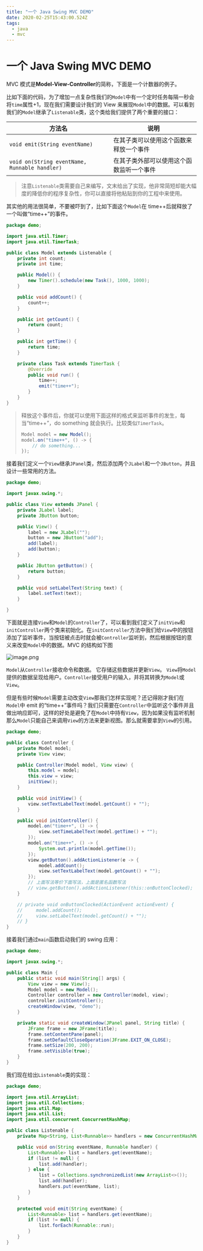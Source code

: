 ```yaml
---
title: "一个 Java Swing MVC DEMO"
date: 2020-02-25T15:43:00.524Z
tags:
  - java
  - mvc
---
```


# 一个 Java Swing MVC DEMO

MVC 模式是**Model-View-Controller**的简称，下面是一个计数器的例子。

比如下面的代码，为了增加一点复杂性我们的`Model`中有一个定时任务每隔一秒会将`time`属性+1，现在我们需要设计我们的 View 来展现`Model`中的数据。可以看到我们的`Model`继承了`Listenable`类，这个类给我们提供了两个重要的接口：

| 方法名                                               | 说明                                     |
| ---------------------------------------------------- | ---------------------------------------- |
| `void emit(String eventName)`              | 在其子类可以使用这个函数来释放一个事件   |
| `void on(String eventName, Runnable handler)` | 在其子类外部可以使用这个函数监听一个事件 |

> 注意`Listenable`类需要自己来编写，文末给出了实现，他非常简短却能大幅度的降低你的程序复杂性，你可以直接将他粘贴到你的工程中来使用。

<!--more-->

其实他的用法很简单，不要被吓到了，比如下面这个`Model`在 time++后就释放了一个叫做“time++”的事件。

```java
package demo;

import java.util.Timer;
import java.util.TimerTask;

public class Model extends Listenable {
    private int count;
    private int time;

    public Model() {
        new Timer().schedule(new Task(), 1000, 1000);
    }

    public void addCount() {
        count++;
    }

    public int getCount() {
        return count;
    }

    public int getTime() {
        return time;
    }

    private class Task extends TimerTask {
        @Override
        public void run() {
            time++;
            emit("time++");
        }
    }
}
```

> 释放这个事件后，你就可以使用下面这样的格式来监听事件的发生，每当“time++”，do something 就会执行。比较类似`TimerTask`。
>
> ```java
> Model model = new Model();
> model.on("time++", () -> {
>     // do something...
> });
> ```

接着我们定义一个`View`继承`JPanel`类，然后添加两个`JLabel`和一个`JButton`，并且设计一些常用的方法。

```java
package demo;

import javax.swing.*;

public class View extends JPanel {
    private JLabel label;
    private JButton button;

    public View() {
        label = new JLabel("");
        button = new JButton("add");
        add(label);
        add(button);
    }

    public JButton getButton() {
        return button;
    }

    public void setLabelText(String text) {
        label.setText(text);
    }

}
```

下面就是连接`View`和`Model`的`Controller`了，可以看到我们定义了`initView`和`initController`两个类来初始化。在`initController`方法中我们给`View`中的按钮添加了监听事件，当按钮被点击时就会被`Controller`监听到，然后根据按钮的意义来改变`Model`中的数据。MVC 的结构如下图

![image.png](https://i.loli.net/2020/02/26/hRz36ME4LlpmxOi.png)

`Model`从`Controller`接收命令和数据。 它存储这些数据并更新`View`。 `View`将`Model`提供的数据呈现给用户。`Controller`接受用户的输入，并将其转换为`Model`或`View`。

但是有些时候`Model`需要主动改变`View`那我们怎样实现呢？还记得刚才我们在`Model`中 emit 的“time++”事件吗？我们只需要在`Controller`中监听这个事件并且做出响应即可，这样的好处是避免了在`Model`中持有`View`，因为如果没有监听机制那么`Model`只能自己来调用`View`的方法来更新视图。那么就需要拿到`View`的引用。

```java
package demo;

public class Controller {
    private Model model;
    private View view;

    public Controller(Model model, View view) {
        this.model = model;
        this.view = view;
        initView();
    }

    public void initView() {
        view.setTextLabelText(model.getCount() + "");
    }

    public void initController() {
        model.on("time++", () -> {
            view.setTimeLabelText(model.getTime() + "");
        });
        model.on("time++", () -> {
            System.out.println(model.getTime());
        });
        view.getButton().addActionListener(e -> {
            model.addCount();
            view.setTextLabelText(model.getCount() + "");
        });
        // 上面写法等价下面写法，上面是匿名函数写法
        // view.getButton().addActionListener(this::onButtonClocked);
    }

    // private void onButtonClocked(ActionEvent actionEvent) {
    //     model.addCount();
    //     view.setLabelText(model.getCount() + "");
    // }
}
```

接着我们通过`main`函数启动我们的 swing 应用：

```java
package demo;

import javax.swing.*;

public class Main {
    public static void main(String[] args) {
        View view = new View();
        Model model = new Model();
        Controller controller = new Controller(model, view);
        controller.initController();
        createWindow(view, "demo");
    }

    private static void createWindow(JPanel panel, String title) {
        JFrame frame = new JFrame(title);
        frame.setContentPane(panel);
        frame.setDefaultCloseOperation(JFrame.EXIT_ON_CLOSE);
        frame.setSize(200, 200);
        frame.setVisible(true);
    }
}
```

我们现在给出`Listenable`类的实现：

```java
package demo;

import java.util.ArrayList;
import java.util.Collections;
import java.util.Map;
import java.util.List;
import java.util.concurrent.ConcurrentHashMap;

public class Listenable {
    private Map<String, List<Runnable>> handlers = new ConcurrentHashMap<>();

    public void on(String eventName, Runnable handler) {
        List<Runnable> list = handlers.get(eventName);
        if (list != null) {
            list.add(handler);
        } else {
            list = Collections.synchronizedList(new ArrayList<>());
            list.add(handler);
            handlers.put(eventName, list);
        }
    }

    protected void emit(String eventName) {
        List<Runnable> list = handlers.get(eventName);
        if (list != null) {
            list.forEach(Runnable::run);
        }
    }
}
```
